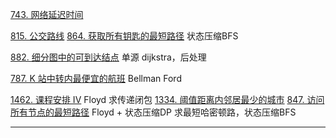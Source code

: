 [743. 网络延迟时间](https://leetcode-cn.com/problems/network-delay-time/)

[815. 公交路线](https://leetcode-cn.com/problems/bus-routes/) 
[864. 获取所有钥匙的最短路径](https://leetcode-cn.com/problems/shortest-path-to-get-all-keys/)  状态压缩BFS

[882. 细分图中的可到达结点](https://leetcode-cn.com/problems/reachable-nodes-in-subdivided-graph/) 单源 dijkstra，后处理

[787. K 站中转内最便宜的航班](https://leetcode-cn.com/problems/cheapest-flights-within-k-stops/)  Bellman Ford

[1462. 课程安排 IV](https://leetcode-cn.com/problems/course-schedule-iv/) Floyd 求传递闭包
[1334. 阈值距离内邻居最少的城市](https://leetcode-cn.com/problems/find-the-city-with-the-smallest-number-of-neighbors-at-a-threshold-distance/)
[847. 访问所有节点的最短路径](https://leetcode-cn.com/problems/shortest-path-visiting-all-nodes/) Floyd + 状态压缩DP 求最短哈密顿路，状态压缩BFS

---

